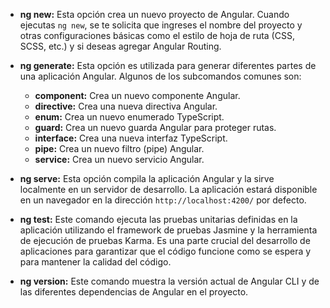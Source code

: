 - **ng new:** Esta opción crea un nuevo proyecto de Angular. Cuando ejecutas `ng new`, se te solicita que ingreses el nombre del proyecto y otras configuraciones básicas como el estilo de hoja de ruta (CSS, SCSS, etc.) y si deseas agregar Angular Routing.

- **ng generate:** Esta opción es utilizada para generar diferentes partes de una aplicación Angular. Algunos de los subcomandos comunes son:
   - **component:** Crea un nuevo componente Angular.
   - **directive:** Crea una nueva directiva Angular.
   - **enum:** Crea un nuevo enumerado TypeScript.
   - **guard:** Crea un nuevo guarda Angular para proteger rutas.
   - **interface:** Crea una nueva interfaz TypeScript.
   - **pipe:** Crea un nuevo filtro (pipe) Angular.
   - **service:** Crea un nuevo servicio Angular.

- **ng serve:** Esta opción compila la aplicación Angular y la sirve localmente en un servidor de desarrollo. La aplicación estará disponible en un navegador en la dirección `http://localhost:4200/` por defecto.

- **ng test:** Este comando ejecuta las pruebas unitarias definidas en la aplicación utilizando el framework de pruebas Jasmine y la herramienta de ejecución de pruebas Karma. Es una parte crucial del desarrollo de aplicaciones para garantizar que el código funcione como se espera y para mantener la calidad del código.

- **ng version:** Este comando muestra la versión actual de Angular CLI y de las diferentes dependencias de Angular en el proyecto.
